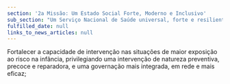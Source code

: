 ```yaml
---
section: '2a Missão: Um Estado Social Forte, Moderno e Inclusivo'
sub_section: "Um Serviço Nacional de Saúde universal, forte e resiliente"
fulfilled_date: null
links_to_news_articles: null
---
```


Fortalecer a capacidade de intervenção nas situações de maior exposição ao risco na infância, privilegiando uma intervenção de natureza preventiva, precoce e reparadora, e uma governação mais integrada, em rede e mais eficaz;
